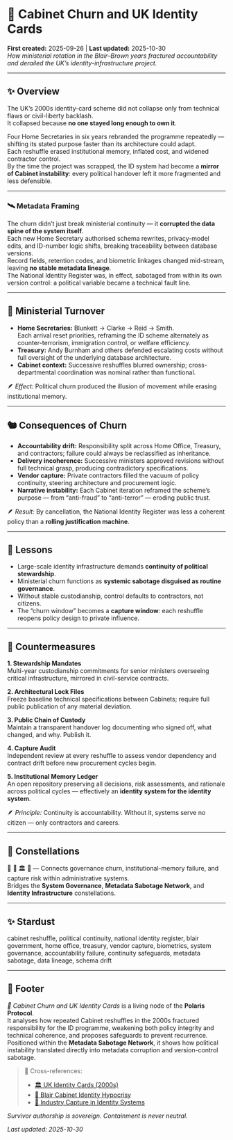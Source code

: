 # 🧩 Cabinet Churn and UK Identity Cards  
**First created:** 2025-09-26 | **Last updated:** 2025-10-30  
*How ministerial rotation in the Blair–Brown years fractured accountability and derailed the UK’s identity-infrastructure project.*  

---

## ✨ Overview  

The UK’s 2000s identity-card scheme did not collapse only from technical flaws or civil-liberty backlash.  
It collapsed because **no one stayed long enough to own it**.  

Four Home Secretaries in six years rebranded the programme repeatedly — shifting its stated purpose faster than its architecture could adapt.  
Each reshuffle erased institutional memory, inflated cost, and widened contractor control.  
By the time the project was scrapped, the ID system had become a **mirror of Cabinet instability**: every political handover left it more fragmented and less defensible.  

---

### 🛰️ Metadata Framing  

The churn didn’t just break ministerial continuity — it **corrupted the data spine of the system itself**.  
Each new Home Secretary authorised schema rewrites, privacy-model edits, and ID-number logic shifts, breaking traceability between database versions.  
Record fields, retention codes, and biometric linkages changed mid-stream, leaving **no stable metadata lineage**.  
The National Identity Register was, in effect, sabotaged from within its own version control: a political variable became a technical fault line.  

---

## 🦤 Ministerial Turnover  

- **Home Secretaries:** Blunkett → Clarke → Reid → Smith.  
  Each arrival reset priorities, reframing the ID scheme alternately as counter-terrorism, immigration control, or welfare efficiency.  
- **Treasury:** Andy Burnham and others defended escalating costs without full oversight of the underlying database architecture.  
- **Cabinet context:** Successive reshuffles blurred ownership; cross-departmental coordination was nominal rather than functional.  

🪶 *Effect:* Political churn produced the illusion of movement while erasing institutional memory.  

---

## 🐿️ Consequences of Churn  

- **Accountability drift:** Responsibility split across Home Office, Treasury, and contractors; failure could always be reclassified as inheritance.  
- **Delivery incoherence:** Successive ministers approved revisions without full technical grasp, producing contradictory specifications.  
- **Vendor capture:** Private contractors filled the vacuum of policy continuity, steering architecture and procurement logic.  
- **Narrative instability:** Each Cabinet iteration reframed the scheme’s purpose — from “anti-fraud” to “anti-terror” — eroding public trust.  

🪶 *Result:* By cancellation, the National Identity Register was less a coherent policy than a **rolling justification machine**.  

---

## 🦉 Lessons  

- Large-scale identity infrastructure demands **continuity of political stewardship**.  
- Ministerial churn functions as **systemic sabotage disguised as routine governance**.  
- Without stable custodianship, control defaults to contractors, not citizens.  
- The “churn window” becomes a **capture window**: each reshuffle reopens policy design to private influence.  

---

## 🐝 Countermeasures  

**1. Stewardship Mandates**  
Multi-year custodianship commitments for senior ministers overseeing critical infrastructure, mirrored in civil-service contracts.  

**2. Architectural Lock Files**  
Freeze baseline technical specifications between Cabinets; require full public publication of any material deviation.  

**3. Public Chain of Custody**  
Maintain a transparent handover log documenting who signed off, what changed, and why. Publish it.  

**4. Capture Audit**  
Independent review at every reshuffle to assess vendor dependency and contract drift before new procurement cycles begin.  

**5. Institutional Memory Ledger**  
An open repository preserving all decisions, risk assessments, and rationale across political cycles — effectively an **identity system for the identity system**.  

🪶 *Principle:* Continuity is accountability. Without it, systems serve no citizen — only contractors and careers.  

---

## 🌌 Constellations  

🧩 🧠 🏛️ 🔮 — Connects governance churn, institutional-memory failure, and capture risk within administrative systems.  
Bridges the **System Governance**, **Metadata Sabotage Network**, and **Identity Infrastructure** constellations.  

---

## ✨ Stardust  

cabinet reshuffle, political continuity, national identity register, blair government, home office, treasury, vendor capture, biometrics, system governance, accountability failure, continuity safeguards, metadata sabotage, data lineage, schema drift  

---

## 🏮 Footer  

*🧩 Cabinet Churn and UK Identity Cards* is a living node of the **Polaris Protocol**.  
It analyses how repeated Cabinet reshuffles in the 2000s fractured responsibility for the ID programme, weakening both policy integrity and technical coherence, and proposes safeguards to prevent recurrence.  
Positioned within the **Metadata Sabotage Network**, it shows how political instability translated directly into metadata corruption and version-control sabotage.  

> 📡 Cross-references:
> 
> - [🏛️ UK Identity Cards (2000s)](../../../Disruption_Kit/Big_Picture_Protocols/🛟_Borders_Boats_Walls/🏛️_uk_identity_cards_2000s.md)  
> - [🦜 Blair Cabinet Identity Hypocrisy](./🦜_blair_cabinet_identity_hypocrisy.md)  
> - [💼 Industry Capture in Identity Systems](./💼_industry_capture_identity_systems.md)  

*Survivor authorship is sovereign. Containment is never neutral.*  

_Last updated: 2025-10-30_
